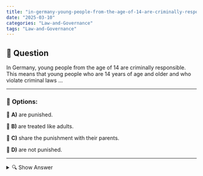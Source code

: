 ```yaml
---
title: "in-germany-young-people-from-the-age-of-14-are-criminally-responsible-this-means-that-young-people-w"
date: "2025-03-10"
categories: "Law-and-Governance"
tags: "Law-and-Governance"
---
```


## 📌 **Question**

In Germany, young people from the age of 14 are criminally responsible. This means that young people who are 14 years of age and older and who violate criminal laws ...



---

### 📝 **Options:**

🔘 **A)** are punished.

🔘 **B)** are treated like adults.

🔘 **C)** share the punishment with their parents.

🔘 **D)** are not punished.

---

<details>
  <summary>🔍 Show Answer</summary>

  <p>
💡  <b>Correct Answer:</b>  a
  </p>
  <p>
    📖<b>Explanation:</b>
    In Germany, the Juvenile Court Act stipulates that juveniles from the age of 14 are criminally responsible. This means that they can be held legally responsible for crimes. Juvenile criminal law differs from adult law because it is more focused on education and rehabilitation. In the event of violations of criminal laws, specific measures are taken aimed at correcting the behavior of young people and promoting their reintegration into society.
  </p>
</details>
